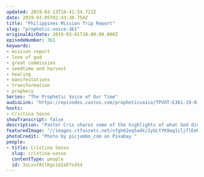 ```yaml
---
updated: 2019-03-13T18:41:54.723Z
date: 2019-03-05T02:43:30.754Z
title: "Philippines Mission Trip Report"
slug: "prophetic-voice-361"
originalAirDate: 2019-03-01T18:00:00.000Z
episodeNumber: 361
keywords:
- mission report
- love of god
- great commission
- seedtime and harvest
- healing
- manifestations
- transformation
- prophecy
Series: "The Prophetic Voice of Our Time"
audioLink: "https://episodes.castos.com/propheticvoice/TPVOT-E361-19-03-02-03-Philippines-Mission-Trip-Report.mp3"
hosts:
- Cristina Sosso
showTranscript: false
description: "Pastor Cris shares some of the highlights of what God did in the recent mission trip to the Philippines. “...in John 4:35, Jesus says ‘do you not say, four months more and then the harvest? I tell you, open your eyes and look at the fields. They are ripe for harvest.’ And I can truly say that in the Philippines… like in most countries or in all of the countries I have been so far that the harvest is plentiful but the workers are few. And while in the Philippines, I also released the prophecy that I released over this radio: … a time is coming that we will see the manifestation of the rising and falling of many men and women in different sectors of society, whether in the political system, arts and entertainment, media, commerce, technology, and even in the church.”"
featuredImage: "//images.ctfassets.net/vfgh62eq5a4k/2yULtYK9aq1iljflEeRaOQ/deaca1daf32bfdc95a493ff92eed5e86/wheat-865098.jpg"
photoCredit: "Photo by picjumbo_com on Pixabay "
people:
- title: Cristina Sosso
  slug: cristina-sosso
  contentType: people
  id: 3zLvufAtlKgiiGIaEYs4S4
---
```


